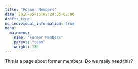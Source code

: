 ```yaml
---
title: "Former Members"
date: 2018-05-15T09:24:05+02:00
draft: true
no_individual_information: true
menu:
  mainmenu:
    name: "Former Members"
    parent: "team"
    weight: 130
---
```

This is a page about former members. Do we really need this?


